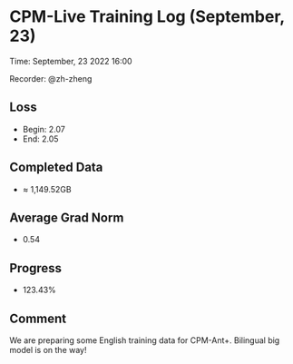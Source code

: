 
# CPM-Live Training Log (September, 23)

Time: September, 23 2022 16:00

Recorder: @zh-zheng

## Loss
- Begin: 2.07
- End: 2.05
	
## Completed Data
- $\approx$ 1,149.52GB

## Average Grad Norm
- 0.54

## Progress
- 123.43%

## Comment

We are preparing some English training data for CPM-Ant+. Bilingual big model is on the way!

